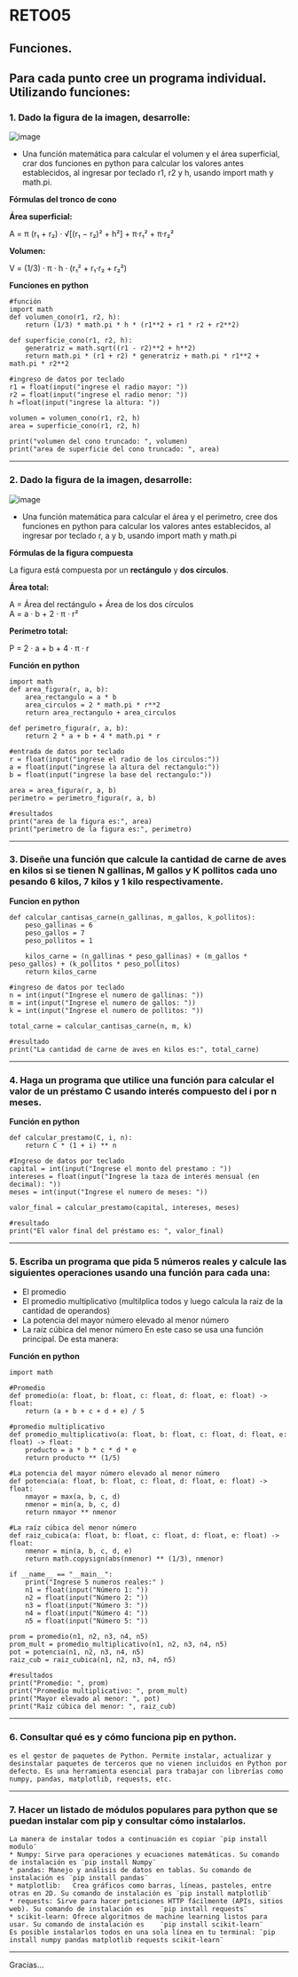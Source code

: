 # RETO05
## Funciones.
Para cada punto cree un programa individual. Utilizando funciones:
---
### 1. Dado la figura de la imagen, desarrolle:
![image](https://github.com/user-attachments/assets/7d0e2a40-6459-430a-b6c1-3f963a4ce0a6)

   * Una función matemática para calcular el volumen y el área superficial, crar dos funciones en python para calcular los valores antes establecidos, al ingresar por teclado r1, r2 y h, usando import math y math.pi.
     
**Fórmulas del tronco de cono**

**Área superficial:**

A = π (r₁ + r₂) · √[(r₁ − r₂)² + h²] + π·r₁² + π·r₂²

**Volumen:**

V = (1/3) · π · h · (r₁² + r₁·r₂ + r₂²)    

**Funciones en python**
```
#función
import math
def volumen_cono(r1, r2, h):
    return (1/3) * math.pi * h * (r1**2 + r1 * r2 + r2**2)

def superficie_cono(r1, r2, h):
    generatriz = math.sqrt((r1 - r2)**2 + h**2)
    return math.pi * (r1 + r2) * generatriz + math.pi * r1**2 + math.pi * r2**2

#ingreso de datos por teclado
r1 = float(input("ingrese el radio mayor: "))
r2 = float(input("ingrese el radio menor: "))
h =float(input("ingrese la altura: "))

volumen = volumen_cono(r1, r2, h)
area = superficie_cono(r1, r2, h)

print("volumen del cono truncado: ", volumen)
print("area de superficie del cono truncado: ", area)
```
---
### 2. Dado la figura de la imagen, desarrolle:
   ![image](https://github.com/user-attachments/assets/fa691a72-89c2-4dd6-987f-c5cae76341e3)
   * Una función matemática para calcular el área y el perimetro, cree dos funciones en python para calcular los valores antes establecidos, al ingresar por teclado r, a y b, usando import math y math.pi  
     
**Fórmulas de la figura compuesta**

La figura está compuesta por un **rectángulo** y **dos círculos**.

**Área total:**

A = Área del rectángulo + Área de los dos círculos  
A = a · b + 2 · π · r²

**Perímetro total:**

P = 2 · a + b + 4 · π · r

**Función en python**
```
import math
def area_figura(r, a, b):
    area_rectangulo = a * b
    area_circulos = 2 * math.pi * r**2
    return area_rectangulo + area_circulos 

def perimetro_figura(r, a, b):
    return 2 * a + b + 4 * math.pi * r 

#entrada de datos por teclado
r = float(input("ingrese el radio de los circulos:"))
a = float(input("ingrese la altura del rectangulo:"))
b = float(input("ingrese la base del rectangulo:"))

area = area_figura(r, a, b)
perimetro = perimetro_figura(r, a, b)

#resultados
print("area de la figura es:", area)
print("perimetro de la figura es:", perimetro)
```
---
### 3. Diseñe una función que calcule la cantidad de carne de aves en kilos si se tienen N gallinas, M gallos y K pollitos cada uno pesando 6 kilos, 7 kilos y 1 kilo respectivamente.

**Funcion en python**
```
def calcular_cantisas_carne(n_gallinas, m_gallos, k_pollitos):
    peso_gallinas = 6
    peso_gallos = 7
    peso_pollitos = 1

    kilos_carne = (n_gallinas * peso_gallinas) + (m_gallos * peso_gallos) + (k_pollitos * peso_pollitos)
    return kilos_carne

#ingreso de datos por teclado
n = int(input("Ingrese el numero de gallinas: "))
m = int(input("Ingrese el numero de gallos: "))
k = int(input("Ingrese el numero de pollitos: "))

total_carne = calcular_cantisas_carne(n, m, k)

#resultado
print("La cantidad de carne de aves en kilos es:", total_carne)
```
---
### 4. Haga un programa que utilice una función para calcular el valor de un préstamo C usando interés compuesto del i por n meses.

**Función en python**
```
def calcular_prestamo(C, i, n):
    return C * (1 + i) ** n

#Ingreso de datos por teclado
capital = int(input("Ingrese el monto del prestamo : "))
intereses = float(input("Ingrese la taza de interés mensual (en decimal): "))
meses = int(input("Ingrese el numero de meses: "))

valor_final = calcular_prestamo(capital, intereses, meses)

#resultado
print("El valor final del préstamo es: ", valor_final)
```
---
### 5. Escriba un programa que pida 5 números reales y calcule las siguientes operaciones usando una función para cada una:
* El promedio
* El promedio multiplicativo (multilplica todos y luego calcula la raíz de la cantidad de operandos)
* La potencia del mayor número elevado al menor número
* La raíz cúbica del menor número
En este caso se usa una función principal. De esta manera:

**Función en python**
```
import math

#Promedio
def promedio(a: float, b: float, c: float, d: float, e: float) -> float:
    return (a + b + c + d + e) / 5
 
#promedio multiplicativo
def promedio_multiplicativo(a: float, b: float, c: float, d: float, e: float) -> float:
    producto = a * b * c * d * e
    return producto ** (1/5)

#La potencia del mayor número elevado al menor número
def potencia(a: float, b: float, c: float, d: float, e: float) -> float:
    nmayor = max(a, b, c, d)
    nmenor = min(a, b, c, d)
    return nmayor ** nmenor

#La raíz cúbica del menor número
def raiz_cubica(a: float, b: float, c: float, d: float, e: float) -> float:
    nmenor = min(a, b, c, d, e)
    return math.copysign(abs(nmenor) ** (1/3), nmenor)

if __name__ == "__main__":
    print("Ingrese 5 numeros reales:" )
    n1 = float(input("Número 1: "))
    n2 = float(input("Número 2: "))
    n3 = float(input("Número 3: "))
    n4 = float(input("Número 4: "))
    n5 = float(input("Número 5: "))

prom = promedio(n1, n2, n3, n4, n5)
prom_mult = promedio_multiplicativo(n1, n2, n3, n4, n5)
pot = potencia(n1, n2, n3, n4, n5)
raiz_cub = raiz_cubica(n1, n2, n3, n4, n5)

#resultados
print("Promedio: ", prom)
print("Promedio multiplicativo: ", prom_mult)
print("Mayor elevado al menor: ", pot)
print("Raíz cúbica del menor: ", raiz_cub)
```
---
### 6. Consultar qué es y cómo funciona pip en python.
    es el gestor de paquetes de Python. Permite instalar, actualizar y desinstalar paquetes de terceros que no vienen incluidos en Python por defecto. Es una herramienta esencial para trabajar con librerías como numpy, pandas, matplotlib, requests, etc.
---
### 7. Hacer un listado de módulos populares para python que se puedan instalar com pip y consultar cómo instalarlos.
    La manera de instalar todos a continuación es copiar ¨pip install modulo¨ 
    * Numpy: Sirve para operaciones y ecuaciones matemáticas. Su comando de instalación es ¨pip install Numpy¨
    * pandas: Manejo y análisis de datos en tablas. Su comando de instalación es ¨pip install pandas¨
    * matplotlib:	Crea gráficos como barras, líneas, pasteles, entre otras en 2D.	Su comando de instalación es ¨pip install matplotlib¨
    * requests: Sirve para hacer peticiones HTTP fácilmente (APIs, sitios web). Su comando de instalación es	¨pip install requests¨
    * scikit-learn:	Ofrece algoritmos de machine learning listos para usar. Su comando de instalación es	¨pip install scikit-learn¨
    Es posible instalarlos todos en una sola línea en tu terminal: ¨pip install numpy pandas matplotlib requests scikit-learn¨
---

Gracias...





     
